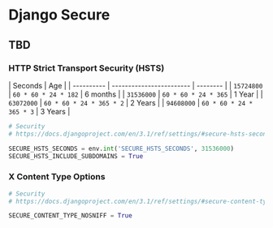 # Django Secure

## TBD

### HTTP Strict Transport Security (HSTS)

| Seconds    | Age                      |
| ---------- | ------------------------ | -------- |
| `15724800` | `60 * 60 * 24 * 182`     | 6 months |
| `31536000` | `60 * 60 * 24 * 365`     | 1 Year   |
| `63072000` | `60 * 60 * 24 * 365 * 2` | 2 Years  |
| `94608000` | `60 * 60 * 24 * 365 * 3` | 3 Years  |

```py
# Security
# https://docs.djangoproject.com/en/3.1/ref/settings/#secure-hsts-seconds

SECURE_HSTS_SECONDS = env.int('SECURE_HSTS_SECONDS', 31536000)
SECURE_HSTS_INCLUDE_SUBDOMAINS = True
```

### X Content Type Options

```py
# Security
# https://docs.djangoproject.com/en/3.1/ref/settings/#secure-content-type-nosniff

SECURE_CONTENT_TYPE_NOSNIFF = True
```
